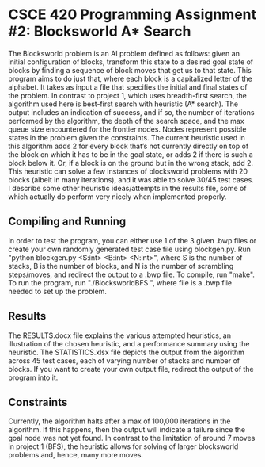 # CSCE 420 Programming Assignment #2: Blocksworld A* Search
The Blocksworld problem is an AI problem defined as follows: given an initial
configuration of blocks, transform this state to a desired goal state of blocks
by finding a sequence of block moves that get us to that state. This program aims
to do just that, where each block is a capitalized letter of the alphabet. It
takes as input a file that specifies the initial and final states of the problem.
In contrast to project 1, which uses breadth-first search, the algorithm used here
is best-first search with heuristic (A* search). The output includes an indication of
success, and if so, the number of iterations performed by the algorithm, the depth of
the search space, and the max queue size encountered for the frontier nodes. Nodes
represent possible states in the problem given the constraints. The current 
heuristic used in this algorithm adds 2 for every block that’s not currently directly
on top of the block on which it has to be in the goal state, or adds 2 if there is such
a block below it. Or, if a block is on the ground but in the wrong stack, add 2. This
heuristic can solve a few instances of blocksworld problems with 20 blocks (albeit in
many iterations), and it was able to solve 30/45 test cases. I describe some other heuristic
ideas/attempts in the results file, some of which actually do perform very nicely when
implemented properly.

## Compiling and Running
In order to test the program, you can either use 1 of the 3 given .bwp files or
create your own randomly generated test case file using blockgen.py. Run
"python blockgen.py <S:int> <B:int> <N:int>", where S is the number of stacks,
B is the number of blocks, and N is the number of scrambling steps/moves, and
redirect the output to a .bwp file. To compile, run "make". To run the program,
run "./BlocksworldBFS <file>", where file is a .bwp file needed to set up the
problem.

## Results
The RESULTS.docx file explains the various attempted heuristics, an illustration of the
chosen heuristic, and a performance summary using the heuristic. The STATISTICS.xlsx file
depicts the output from the algorithm across 45 test cases, each of varying number of stacks
and number of blocks. If you want to create your own output file, redirect the output of the
program into it.

## Constraints
Currently, the algorithm halts after a max of 100,000 iterations in the algorithm.
If this happens, then the output will indicate a failure since the goal node was
not yet found. In contrast to the limitation of around 7 moves in project 1 (BFS),
the heuristic allows for solving of larger blocksworld problems and, hence, many
more moves.
